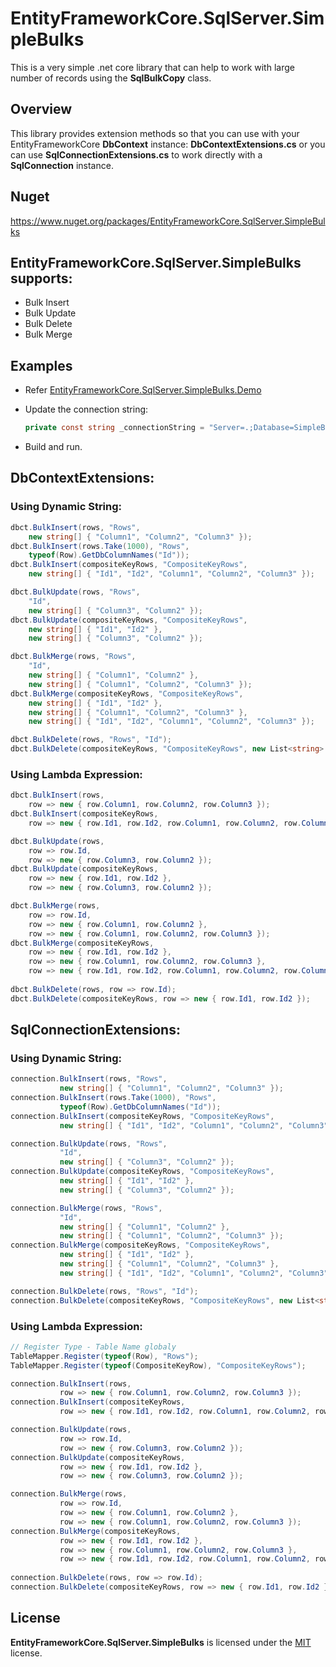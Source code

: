 # EntityFrameworkCore.SqlServer.SimpleBulks
This is a very simple .net core library that can help to work with large number of records using the **SqlBulkCopy** class.
 
## Overview
This library provides extension methods so that you can use with your EntityFrameworkCore **DbContext** instance:
**DbContextExtensions.cs**
or you can use **SqlConnectionExtensions.cs** to work directly with a **SqlConnection** instance.

## Nuget
https://www.nuget.org/packages/EntityFrameworkCore.SqlServer.SimpleBulks

## EntityFrameworkCore.SqlServer.SimpleBulks supports:
- Bulk Insert
- Bulk Update
- Bulk Delete
- Bulk Merge

## Examples
- Refer [EntityFrameworkCore.SqlServer.SimpleBulks.Demo](/src/EntityFrameworkCore.SqlServer.SimpleBulks.Demo/Program.cs)

- Update the connection string:
  ```c#
  private const string _connectionString = "Server=.;Database=SimpleBulks;User Id=xxx;Password=xxx";
  ```
- Build and run.

## DbContextExtensions:
### Using Dynamic String:
```c#
dbct.BulkInsert(rows, "Rows",
    new string[] { "Column1", "Column2", "Column3" });
dbct.BulkInsert(rows.Take(1000), "Rows",
    typeof(Row).GetDbColumnNames("Id"));
dbct.BulkInsert(compositeKeyRows, "CompositeKeyRows",
    new string[] { "Id1", "Id2", "Column1", "Column2", "Column3" });

dbct.BulkUpdate(rows, "Rows",
    "Id",
    new string[] { "Column3", "Column2" });
dbct.BulkUpdate(compositeKeyRows, "CompositeKeyRows",
    new string[] { "Id1", "Id2" },
    new string[] { "Column3", "Column2" });

dbct.BulkMerge(rows, "Rows",
    "Id",
    new string[] { "Column1", "Column2" },
    new string[] { "Column1", "Column2", "Column3" });
dbct.BulkMerge(compositeKeyRows, "CompositeKeyRows",
    new string[] { "Id1", "Id2" },
    new string[] { "Column1", "Column2", "Column3" },
    new string[] { "Id1", "Id2", "Column1", "Column2", "Column3" });

dbct.BulkDelete(rows, "Rows", "Id");
dbct.BulkDelete(compositeKeyRows, "CompositeKeyRows", new List<string> { "Id1", "Id2" });
```

### Using Lambda Expression:
```c#
dbct.BulkInsert(rows,
    row => new { row.Column1, row.Column2, row.Column3 });
dbct.BulkInsert(compositeKeyRows,
    row => new { row.Id1, row.Id2, row.Column1, row.Column2, row.Column3 });

dbct.BulkUpdate(rows,
    row => row.Id,
    row => new { row.Column3, row.Column2 });
dbct.BulkUpdate(compositeKeyRows,
    row => new { row.Id1, row.Id2 },
    row => new { row.Column3, row.Column2 });

dbct.BulkMerge(rows,
    row => row.Id,
    row => new { row.Column1, row.Column2 },
    row => new { row.Column1, row.Column2, row.Column3 });
dbct.BulkMerge(compositeKeyRows,
    row => new { row.Id1, row.Id2 },
    row => new { row.Column1, row.Column2, row.Column3 },
    row => new { row.Id1, row.Id2, row.Column1, row.Column2, row.Column3 });
                        
dbct.BulkDelete(rows, row => row.Id);
dbct.BulkDelete(compositeKeyRows, row => new { row.Id1, row.Id2 });
```

## SqlConnectionExtensions:
### Using Dynamic String:
```c#
connection.BulkInsert(rows, "Rows",
           new string[] { "Column1", "Column2", "Column3" });
connection.BulkInsert(rows.Take(1000), "Rows",
           typeof(Row).GetDbColumnNames("Id"));
connection.BulkInsert(compositeKeyRows, "CompositeKeyRows",
           new string[] { "Id1", "Id2", "Column1", "Column2", "Column3" });

connection.BulkUpdate(rows, "Rows",
           "Id",
           new string[] { "Column3", "Column2" });
connection.BulkUpdate(compositeKeyRows, "CompositeKeyRows",
           new string[] { "Id1", "Id2" },
           new string[] { "Column3", "Column2" });

connection.BulkMerge(rows, "Rows",
           "Id",
           new string[] { "Column1", "Column2" },
           new string[] { "Column1", "Column2", "Column3" });
connection.BulkMerge(compositeKeyRows, "CompositeKeyRows",
           new string[] { "Id1", "Id2" },
           new string[] { "Column1", "Column2", "Column3" },
           new string[] { "Id1", "Id2", "Column1", "Column2", "Column3" });

connection.BulkDelete(rows, "Rows", "Id");
connection.BulkDelete(compositeKeyRows, "CompositeKeyRows", new List<string> { "Id1", "Id2" });
```

### Using Lambda Expression:
```c#
// Register Type - Table Name globaly
TableMapper.Register(typeof(Row), "Rows");
TableMapper.Register(typeof(CompositeKeyRow), "CompositeKeyRows");

connection.BulkInsert(rows,
           row => new { row.Column1, row.Column2, row.Column3 });
connection.BulkInsert(compositeKeyRows,
           row => new { row.Id1, row.Id2, row.Column1, row.Column2, row.Column3 });

connection.BulkUpdate(rows,
           row => row.Id,
           row => new { row.Column3, row.Column2 });
connection.BulkUpdate(compositeKeyRows,
           row => new { row.Id1, row.Id2 },
           row => new { row.Column3, row.Column2 });

connection.BulkMerge(rows,
           row => row.Id,
           row => new { row.Column1, row.Column2 },
           row => new { row.Column1, row.Column2, row.Column3 });
connection.BulkMerge(compositeKeyRows,
           row => new { row.Id1, row.Id2 },
           row => new { row.Column1, row.Column2, row.Column3 },
           row => new { row.Id1, row.Id2, row.Column1, row.Column2, row.Column3 });
                        
connection.BulkDelete(rows, row => row.Id);
connection.BulkDelete(compositeKeyRows, row => new { row.Id1, row.Id2 });
```

## License
**EntityFrameworkCore.SqlServer.SimpleBulks** is licensed under the [MIT](/LICENSE) license.

